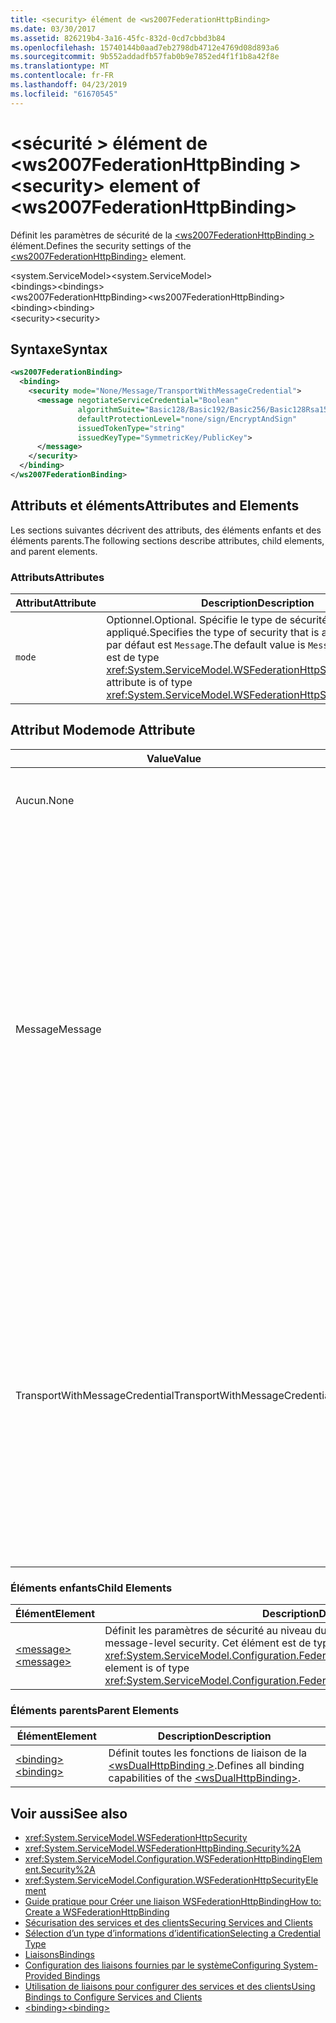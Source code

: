 ```yaml
---
title: <security> élément de <ws2007FederationHttpBinding>
ms.date: 03/30/2017
ms.assetid: 826219b4-3a16-45fc-832d-0cd7cbbd3b84
ms.openlocfilehash: 15740144b0aad7eb2798db4712e4769d08d893a6
ms.sourcegitcommit: 9b552addadfb57fab0b9e7852ed4f1f1b8a42f8e
ms.translationtype: MT
ms.contentlocale: fr-FR
ms.lasthandoff: 04/23/2019
ms.locfileid: "61670545"
---
```

# <a name="security-element-of-ws2007federationhttpbinding"></a><span data-ttu-id="d5a1f-102">\<sécurité > élément de \<ws2007FederationHttpBinding ></span><span class="sxs-lookup"><span data-stu-id="d5a1f-102">\<security> element of \<ws2007FederationHttpBinding></span></span>
<span data-ttu-id="d5a1f-103">Définit les paramètres de sécurité de la [ \<ws2007FederationHttpBinding >](../../../../../docs/framework/configure-apps/file-schema/wcf/ws2007federationhttpbinding.md) élément.</span><span class="sxs-lookup"><span data-stu-id="d5a1f-103">Defines the security settings of the [\<ws2007FederationHttpBinding>](../../../../../docs/framework/configure-apps/file-schema/wcf/ws2007federationhttpbinding.md) element.</span></span>  
  
 <span data-ttu-id="d5a1f-104">\<system.ServiceModel></span><span class="sxs-lookup"><span data-stu-id="d5a1f-104">\<system.ServiceModel></span></span>  
<span data-ttu-id="d5a1f-105">\<bindings></span><span class="sxs-lookup"><span data-stu-id="d5a1f-105">\<bindings></span></span>  
<span data-ttu-id="d5a1f-106">\<ws2007FederationHttpBinding></span><span class="sxs-lookup"><span data-stu-id="d5a1f-106">\<ws2007FederationHttpBinding></span></span>  
<span data-ttu-id="d5a1f-107">\<binding></span><span class="sxs-lookup"><span data-stu-id="d5a1f-107">\<binding></span></span>  
<span data-ttu-id="d5a1f-108">\<security></span><span class="sxs-lookup"><span data-stu-id="d5a1f-108">\<security></span></span>  
  
## <a name="syntax"></a><span data-ttu-id="d5a1f-109">Syntaxe</span><span class="sxs-lookup"><span data-stu-id="d5a1f-109">Syntax</span></span>  
  
```xml  
<ws2007FederationBinding>
  <binding>
    <security mode="None/Message/TransportWithMessageCredential">
      <message negotiateServiceCredential="Boolean"
               algorithmSuite="Basic128/Basic192/Basic256/Basic128Rsa15/  Basic256Rsa15/TripleDes/TripleDesRsa15/Basic128Sha256/Basic192Sha256/TripleDesSha256/Basic128Sha256Rsa15/Basic192Sha256Rsa15/Basic256Sha256Rsa15/TripleDesSha256Rsa15"
               defaultProtectionLevel="none/sign/EncryptAndSign"
               issuedTokenType="string"
               issuedKeyType="SymmetricKey/PublicKey">
      </message>
    </security>
  </binding>
</ws2007FederationBinding>
```  
  
## <a name="attributes-and-elements"></a><span data-ttu-id="d5a1f-110">Attributs et éléments</span><span class="sxs-lookup"><span data-stu-id="d5a1f-110">Attributes and Elements</span></span>  
 <span data-ttu-id="d5a1f-111">Les sections suivantes décrivent des attributs, des éléments enfants et des éléments parents.</span><span class="sxs-lookup"><span data-stu-id="d5a1f-111">The following sections describe attributes, child elements, and parent elements.</span></span>  
  
### <a name="attributes"></a><span data-ttu-id="d5a1f-112">Attributs</span><span class="sxs-lookup"><span data-stu-id="d5a1f-112">Attributes</span></span>  
  
|<span data-ttu-id="d5a1f-113">Attribut</span><span class="sxs-lookup"><span data-stu-id="d5a1f-113">Attribute</span></span>|<span data-ttu-id="d5a1f-114">Description</span><span class="sxs-lookup"><span data-stu-id="d5a1f-114">Description</span></span>|  
|---------------|-----------------|  
|`mode`|<span data-ttu-id="d5a1f-115">Optionnel.</span><span class="sxs-lookup"><span data-stu-id="d5a1f-115">Optional.</span></span> <span data-ttu-id="d5a1f-116">Spécifie le type de sécurité appliqué.</span><span class="sxs-lookup"><span data-stu-id="d5a1f-116">Specifies the type of security that is applied.</span></span> <span data-ttu-id="d5a1f-117">La valeur par défaut est `Message`.</span><span class="sxs-lookup"><span data-stu-id="d5a1f-117">The default value is `Message`.</span></span> <span data-ttu-id="d5a1f-118">Cet attribut est de type <xref:System.ServiceModel.WSFederationHttpSecurityMode>.</span><span class="sxs-lookup"><span data-stu-id="d5a1f-118">This attribute is of type <xref:System.ServiceModel.WSFederationHttpSecurityMode>.</span></span>|  
  
## <a name="mode-attribute"></a><span data-ttu-id="d5a1f-119">Attribut Mode</span><span class="sxs-lookup"><span data-stu-id="d5a1f-119">mode Attribute</span></span>  
  
|<span data-ttu-id="d5a1f-120">Value</span><span class="sxs-lookup"><span data-stu-id="d5a1f-120">Value</span></span>|<span data-ttu-id="d5a1f-121">Description</span><span class="sxs-lookup"><span data-stu-id="d5a1f-121">Description</span></span>|  
|-----------|-----------------|  
|<span data-ttu-id="d5a1f-122">Aucun.</span><span class="sxs-lookup"><span data-stu-id="d5a1f-122">None</span></span>|<span data-ttu-id="d5a1f-123">Le message SOAP n'est pas sécurisé pendant le transfert.</span><span class="sxs-lookup"><span data-stu-id="d5a1f-123">The SOAP message is not secure during transfer.</span></span>|  
|<span data-ttu-id="d5a1f-124">Message</span><span class="sxs-lookup"><span data-stu-id="d5a1f-124">Message</span></span>|<span data-ttu-id="d5a1f-125">L'intégrité, la confidentialité, l'authentification du serveur et l'authentification du client sont fournies à l'aide de la sécurité des messages SOAP.</span><span class="sxs-lookup"><span data-stu-id="d5a1f-125">Integrity, confidentiality, server authentication and client authentication are provided using SOAP message security.</span></span> <span data-ttu-id="d5a1f-126">Par défaut, le corps est chiffré et signé.</span><span class="sxs-lookup"><span data-stu-id="d5a1f-126">By default, the body is encrypted and signed.</span></span> <span data-ttu-id="d5a1f-127">Le service doit être configuré à l'aide d'un certificat.</span><span class="sxs-lookup"><span data-stu-id="d5a1f-127">The service must be configured with a certificate.</span></span> <span data-ttu-id="d5a1f-128">L'authentification du client est basée sur le jeton émis au client par un service d'émission de jeton de sécurité.</span><span class="sxs-lookup"><span data-stu-id="d5a1f-128">Client authentication is based on the token issued to the client by a security token service.</span></span>|  
|<span data-ttu-id="d5a1f-129">TransportWithMessageCredential</span><span class="sxs-lookup"><span data-stu-id="d5a1f-129">TransportWithMessageCredential</span></span>|<span data-ttu-id="d5a1f-130">L'intégrité, la confidentialité et l'authentification du serveur sont fournies par HTTPS.</span><span class="sxs-lookup"><span data-stu-id="d5a1f-130">Integrity, confidentiality and server authentication are provided by HTTPS.</span></span> <span data-ttu-id="d5a1f-131">Le service doit être configuré à l'aide d'un certificat.</span><span class="sxs-lookup"><span data-stu-id="d5a1f-131">The service must be configured with a certificate.</span></span> <span data-ttu-id="d5a1f-132">L'authentification du client est fournie au moyen de la sécurité des messages SOAP et est basée sur le jeton émis au client par un service d'émission de jeton de sécurité.</span><span class="sxs-lookup"><span data-stu-id="d5a1f-132">Client authentication is provided by means of SOAP message security and is based on the token issued to the client by a security token service.</span></span>|  
  
### <a name="child-elements"></a><span data-ttu-id="d5a1f-133">Éléments enfants</span><span class="sxs-lookup"><span data-stu-id="d5a1f-133">Child Elements</span></span>  
  
|<span data-ttu-id="d5a1f-134">Élément</span><span class="sxs-lookup"><span data-stu-id="d5a1f-134">Element</span></span>|<span data-ttu-id="d5a1f-135">Description</span><span class="sxs-lookup"><span data-stu-id="d5a1f-135">Description</span></span>|  
|-------------|-----------------|  
|[<span data-ttu-id="d5a1f-136">\<message></span><span class="sxs-lookup"><span data-stu-id="d5a1f-136">\<message></span></span>](../../../../../docs/framework/configure-apps/file-schema/wcf/message-of-ws2007httpbinding.md)|<span data-ttu-id="d5a1f-137">Définit les paramètres de sécurité au niveau du message.</span><span class="sxs-lookup"><span data-stu-id="d5a1f-137">Defines the settings for the message-level security.</span></span> <span data-ttu-id="d5a1f-138">Cet élément est de type <xref:System.ServiceModel.Configuration.FederatedMessageSecurityOverHttpElement>.</span><span class="sxs-lookup"><span data-stu-id="d5a1f-138">This element is of type <xref:System.ServiceModel.Configuration.FederatedMessageSecurityOverHttpElement>.</span></span>|  
  
### <a name="parent-elements"></a><span data-ttu-id="d5a1f-139">Éléments parents</span><span class="sxs-lookup"><span data-stu-id="d5a1f-139">Parent Elements</span></span>  
  
|<span data-ttu-id="d5a1f-140">Élément</span><span class="sxs-lookup"><span data-stu-id="d5a1f-140">Element</span></span>|<span data-ttu-id="d5a1f-141">Description</span><span class="sxs-lookup"><span data-stu-id="d5a1f-141">Description</span></span>|  
|-------------|-----------------|  
|[<span data-ttu-id="d5a1f-142">\<binding></span><span class="sxs-lookup"><span data-stu-id="d5a1f-142">\<binding></span></span>](../../../../../docs/framework/misc/binding.md)|<span data-ttu-id="d5a1f-143">Définit toutes les fonctions de liaison de la [ \<wsDualHttpBinding >](../../../../../docs/framework/configure-apps/file-schema/wcf/wsdualhttpbinding.md).</span><span class="sxs-lookup"><span data-stu-id="d5a1f-143">Defines all binding capabilities of the [\<wsDualHttpBinding>](../../../../../docs/framework/configure-apps/file-schema/wcf/wsdualhttpbinding.md).</span></span>|  
  
## <a name="see-also"></a><span data-ttu-id="d5a1f-144">Voir aussi</span><span class="sxs-lookup"><span data-stu-id="d5a1f-144">See also</span></span>

- <xref:System.ServiceModel.WSFederationHttpSecurity>
- <xref:System.ServiceModel.WSFederationHttpBinding.Security%2A>
- <xref:System.ServiceModel.Configuration.WSFederationHttpBindingElement.Security%2A>
- <xref:System.ServiceModel.Configuration.WSFederationHttpSecurityElement>
- [<span data-ttu-id="d5a1f-145">Guide pratique pour Créer une liaison WSFederationHttpBinding</span><span class="sxs-lookup"><span data-stu-id="d5a1f-145">How to: Create a WSFederationHttpBinding</span></span>](../../../../../docs/framework/wcf/feature-details/how-to-create-a-wsfederationhttpbinding.md)
- [<span data-ttu-id="d5a1f-146">Sécurisation des services et des clients</span><span class="sxs-lookup"><span data-stu-id="d5a1f-146">Securing Services and Clients</span></span>](../../../../../docs/framework/wcf/feature-details/securing-services-and-clients.md)
- [<span data-ttu-id="d5a1f-147">Sélection d’un type d’informations d’identification</span><span class="sxs-lookup"><span data-stu-id="d5a1f-147">Selecting a Credential Type</span></span>](../../../../../docs/framework/wcf/feature-details/selecting-a-credential-type.md)
- [<span data-ttu-id="d5a1f-148">Liaisons</span><span class="sxs-lookup"><span data-stu-id="d5a1f-148">Bindings</span></span>](../../../../../docs/framework/wcf/bindings.md)
- [<span data-ttu-id="d5a1f-149">Configuration des liaisons fournies par le système</span><span class="sxs-lookup"><span data-stu-id="d5a1f-149">Configuring System-Provided Bindings</span></span>](../../../../../docs/framework/wcf/feature-details/configuring-system-provided-bindings.md)
- [<span data-ttu-id="d5a1f-150">Utilisation de liaisons pour configurer des services et des clients</span><span class="sxs-lookup"><span data-stu-id="d5a1f-150">Using Bindings to Configure Services and Clients</span></span>](../../../../../docs/framework/wcf/using-bindings-to-configure-services-and-clients.md)
- [<span data-ttu-id="d5a1f-151">\<binding></span><span class="sxs-lookup"><span data-stu-id="d5a1f-151">\<binding></span></span>](../../../../../docs/framework/misc/binding.md)
